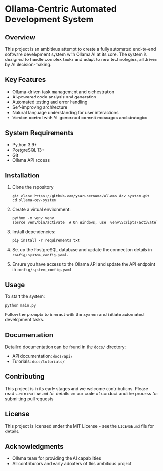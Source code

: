 # Ollama-Centric Automated Development System

## Overview

This project is an ambitious attempt to create a fully automated end-to-end software development system with Ollama AI at its core. The system is designed to handle complex tasks and adapt to new technologies, all driven by AI decision-making.

## Key Features

- Ollama-driven task management and orchestration
- AI-powered code analysis and generation
- Automated testing and error handling
- Self-improving architecture
- Natural language understanding for user interactions
- Version control with AI-generated commit messages and strategies

## System Requirements

- Python 3.9+
- PostgreSQL 13+
- Git
- Ollama API access

## Installation

1. Clone the repository:
   ```
   git clone https://github.com/yourusername/ollama-dev-system.git
   cd ollama-dev-system
   ```

2. Create a virtual environment:
   ```
   python -m venv venv
   source venv/bin/activate  # On Windows, use `venv\Scripts\activate`
   ```

3. Install dependencies:
   ```
   pip install -r requirements.txt
   ```

4. Set up the PostgreSQL database and update the connection details in `config/system_config.yaml`.

5. Ensure you have access to the Ollama API and update the API endpoint in `config/system_config.yaml`.

## Usage

To start the system:

```
python main.py
```

Follow the prompts to interact with the system and initiate automated development tasks.

## Documentation

Detailed documentation can be found in the `docs/` directory:

- API documentation: `docs/api/`
- Tutorials: `docs/tutorials/`

## Contributing

This project is in its early stages and we welcome contributions. Please read `CONTRIBUTING.md` for details on our code of conduct and the process for submitting pull requests.

## License

This project is licensed under the MIT License - see the `LICENSE.md` file for details.

## Acknowledgments

- Ollama team for providing the AI capabilities
- All contributors and early adopters of this ambitious project